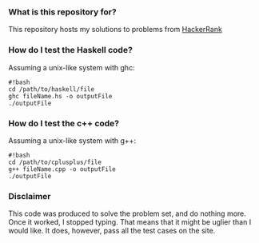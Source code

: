 ### What is this repository for? ###

This repository hosts my solutions to problems from [HackerRank](https://www.hackerrank.com)

### How do I test the Haskell code? ###

Assuming a unix-like system with ghc: 

```
#!bash
cd /path/to/haskell/file
ghc fileName.hs -o outputFile
./outputFile
```

### How do I test the c++ code? ###

Assuming a unix-like system with g++: 

```
#!bash
cd /path/to/cplusplus/file
g++ fileName.cpp -o outputFile
./outputFile
```

### Disclaimer ###

This code was produced to solve the problem set, and do nothing more. Once it worked, I stopped typing. That means that it might be uglier than I would like. It does, however, pass all the test cases on the site.